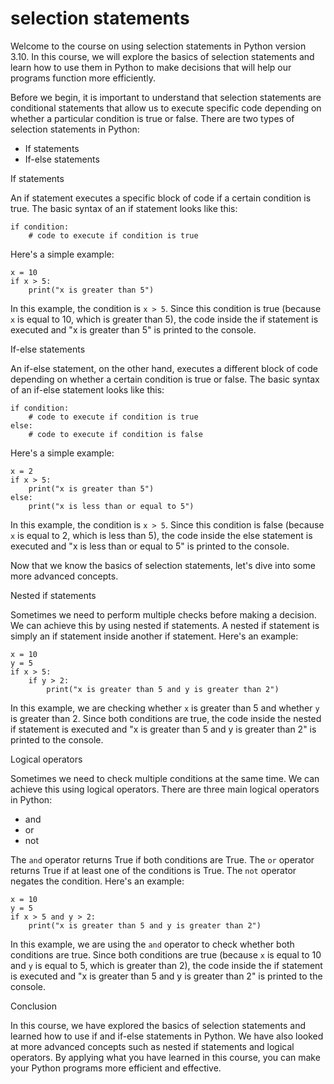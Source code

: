 
selection statements
====================
Welcome to the course on using selection statements in Python version 3.10. In this course, we will explore the basics of selection statements and learn how to use them in Python to make decisions that will help our programs function more efficiently.

Before we begin, it is important to understand that selection statements are conditional statements that allow us to execute specific code depending on whether a particular condition is true or false. There are two types of selection statements in Python:

- If statements
- If-else statements

If statements

An if statement executes a specific block of code if a certain condition is true. The basic syntax of an if statement looks like this:

```
if condition:
    # code to execute if condition is true
```

Here's a simple example:

```
x = 10
if x > 5:
    print("x is greater than 5")
```

In this example, the condition is `x > 5`. Since this condition is true (because `x` is equal to 10, which is greater than 5), the code inside the if statement is executed and "x is greater than 5" is printed to the console.

If-else statements

An if-else statement, on the other hand, executes a different block of code depending on whether a certain condition is true or false. The basic syntax of an if-else statement looks like this:

```
if condition:
    # code to execute if condition is true
else:
    # code to execute if condition is false
```

Here's a simple example:

```
x = 2
if x > 5:
    print("x is greater than 5")
else:
    print("x is less than or equal to 5")
```

In this example, the condition is `x > 5`. Since this condition is false (because `x` is equal to 2, which is less than 5), the code inside the else statement is executed and "x is less than or equal to 5" is printed to the console.

Now that we know the basics of selection statements, let's dive into some more advanced concepts.

Nested if statements

Sometimes we need to perform multiple checks before making a decision. We can achieve this by using nested if statements. A nested if statement is simply an if statement inside another if statement. Here's an example:

```
x = 10
y = 5
if x > 5:
    if y > 2:
        print("x is greater than 5 and y is greater than 2")
```

In this example, we are checking whether `x` is greater than 5 and whether `y` is greater than 2. Since both conditions are true, the code inside the nested if statement is executed and "x is greater than 5 and y is greater than 2" is printed to the console.

Logical operators

Sometimes we need to check multiple conditions at the same time. We can achieve this using logical operators. There are three main logical operators in Python:

- and
- or
- not

The `and` operator returns True if both conditions are True. The `or` operator returns True if at least one of the conditions is True. The `not` operator negates the condition. Here's an example:

```
x = 10
y = 5
if x > 5 and y > 2:
    print("x is greater than 5 and y is greater than 2")
```

In this example, we are using the `and` operator to check whether both conditions are true. Since both conditions are true (because `x` is equal to 10 and `y` is equal to 5, which is greater than 2), the code inside the if statement is executed and "x is greater than 5 and y is greater than 2" is printed to the console.

Conclusion

In this course, we have explored the basics of selection statements and learned how to use if and if-else statements in Python. We have also looked at more advanced concepts such as nested if statements and logical operators. By applying what you have learned in this course, you can make your Python programs more efficient and effective.